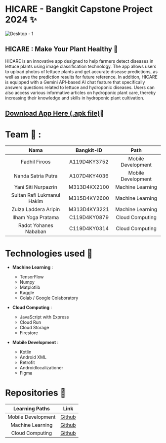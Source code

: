 # HICARE - Bangkit Capstone Project 2024 ✨
![Desktop - 1](/Frame.png)

## HICARE : Make Your Plant Healthy 🌱 <br>
HICARE is an innovative app designed to help farmers detect diseases in lettuce plants using image classification technology. The app allows users to upload photos of lettuce plants and get accurate disease predictions, as well as save the prediction results for future reference. In addition, HICARE is equipped with a Gemini API-based AI chat feature that specifically answers questions related to lettuce and hydroponic diseases. Users can also access various informative articles on hydroponic plant care, thereby increasing their knowledge and skills in hydroponic plant cultivation.


## [Download App Here (.apk file)]([https://drive.google.com/drive/folders/1c-BPaxhh2_TOb_9CjSsYZoSoXHS4luN2](https://drive.google.com/drive/folders/12iIlYd0sK7xviEmGx5vagKrBAPxiTjqM?usp=sharing))📲

# Team 🤝 :
|          Nama         | Bangkit-ID |       Path       |
|:---------------------:|:----------:|:----------------:|
| Fadhil Firoos | A119D4KY3752  | Mobile Development |
| Nanda Satria Putra | A107D4KY4036 | Mobile Development |
| Yani Siti Nurpazrin | M313D4KX2100 | Machine Learning |
| Sultan Rafi Lukmanul Hakim | M315D4KY2600 | Machine Learning |
| Zulza Laddera Aripin | M313D4KY3221 | Machine Learning |
| Ilham Yoga Pratama | C119D4KY0879 | Cloud Computing |
| Radot Yohanes Nababan | C119D4KY0314 | Cloud Computing |

# Technologies used 🔧 

- **Machine Learning** :
  * TensorFlow
  * Numpy
  * Matplotlib
  * Kaggle
  * Colab / Google Colaboratory
  
- **Cloud Computing** : 
  * JavaScript with Express
  * Cloud Run
  * Cloud Storage
  * Firestore

- **Mobile Development** :
  * Kotlin
  * Android XML
  * Retrofit
  * Androidlocalizationer
  * Figma

# Repositories 📁
|   Learning Paths   |                                Link                                |
| :----------------: | :----------------------------------------------------------------: |
| Mobile Development| [Github](https://github.com/Fadhil-Firoos/HICARE) |
| Machine Learning | [Github](https://github.com/SultanRafi22/HICARE-Machine-Learning.git) |
| Cloud Computing | [Github](https://github.com/YogaaPratama/CloudComputing-Hicare.git) |
